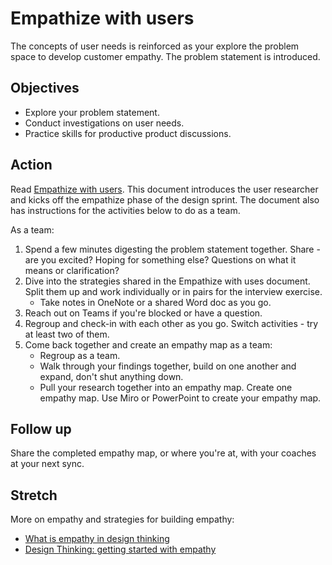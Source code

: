 # Empathize with users

The concepts of user needs is reinforced as your explore the problem space to develop customer empathy. The problem statement is introduced.

## Objectives

* Explore your problem statement.
* Conduct investigations on user needs.
* Practice skills for productive product discussions.

## Action

Read [Empathize with users](https://github.com/tnt-summer-academy/Curriculum/blob/main/Reference/Product%20decks/1.1%20-%20Empathize%20with%20users.pdf). This document introduces the user researcher and kicks off the empathize phase of the design sprint. The document also has instructions for the activities below to do as a team.

As a team:

1. Spend a few minutes digesting the problem statement together. Share - are you excited? Hoping for something else? Questions on what it means or clarification?
2. Dive into the strategies shared in the Empathize with uses document. Split them up and work individually or in pairs for the interview exercise.
    * Take notes in OneNote or a shared Word doc as you go.
3. Reach out on Teams if you're blocked or have a question.
4. Regroup and check-in with each other as you go. Switch activities - try at least two of them.
5. Come back together and create an empathy map as a team:
    * Regroup as a team.
    * Walk through your findings together, build on one another and expand, don't shut anything down.
    * Pull your research together into an empathy map. Create one empathy map. Use Miro or PowerPoint to create your empathy map.

## Follow up

Share the completed empathy map, or where you're at, with your coaches at your next sync.

## Stretch

More on empathy and strategies for building empathy:

* [What is empathy in design thinking](https://careerfoundry.com/en/blog/ux-design/what-is-empathy-in-design-thinking/)
* [Design Thinking: getting started with empathy](https://www.interaction-design.org/literature/article/design-thinking-getting-started-with-empathy)
